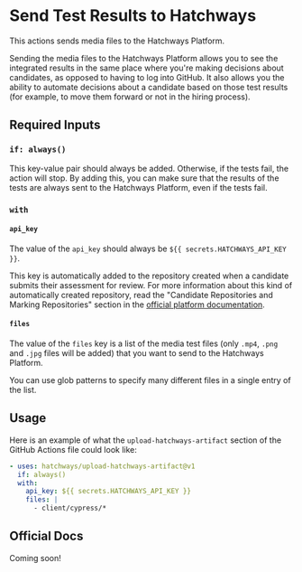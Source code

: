 # Send Test Results to Hatchways

This actions sends media files to the Hatchways Platform.

Sending the media files to the Hatchways Platform allows you to see the integrated results in the same place where you're making decisions about candidates, as opposed to having to log into GitHub. It also allows you the ability to automate decisions about a candidate based on those test results (for example, to move them forward or not in the hiring process).

## Required Inputs

### `if: always()`

This key-value pair should always be added. Otherwise, if the tests fail, the action will stop. By adding this, you can make sure that the results of the tests are always sent to the Hatchways Platform, even if the tests fail.

### `with`

#### `api_key`

The value of the `api_key` should always be `${{ secrets.HATCHWAYS_API_KEY }}`.

This key is automatically added to the repository created when a candidate submits their assessment for review. For more information about this kind of automatically created repository, read the "Candidate Repositories and Marking Repositories" section in the [official platform documentation](https://docs.hatchways.io/docs/automating-an-assessment#4-optional-display-automated-tests-results-in-the-hatchways-platform).

#### `files`

The value of the `files` key is a list of the media test files (only `.mp4`, `.png` and `.jpg` files will be added) that you want to send to the Hatchways Platform.

You can use glob patterns to specify many different files in a single entry of the list.

## Usage

Here is an example of what the `upload-hatchways-artifact` section of the GitHub Actions file could look like:

```yaml
- uses: hatchways/upload-hatchways-artifact@v1
  if: always()
  with:
    api_key: ${{ secrets.HATCHWAYS_API_KEY }}
    files: |
      - client/cypress/*
```

## Official Docs

Coming soon!
